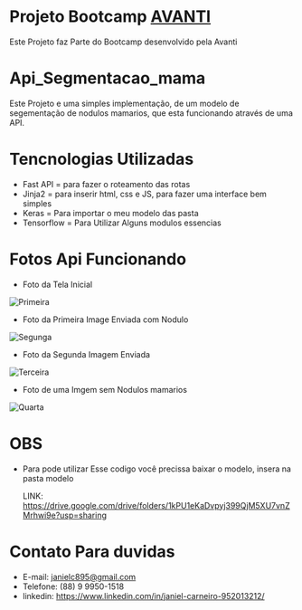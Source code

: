 # Projeto Bootcamp  [AVANTI](https://www.atlanticoavanti.com.br/bootcamp)
  Este Projeto faz Parte do Bootcamp desenvolvido pela Avanti
# Api_Segmentacao_mama
Este Projeto e uma simples implementação, de um modelo de segementação de nodulos
mamarios, que esta funcionando através de uma API.

# Tencnologias Utilizadas
* Fast API = para fazer o roteamento das rotas
* Jinja2 = para inserir html, css e JS, para fazer uma interface bem simples
* Keras = Para importar o meu modelo das pasta
* Tensorflow = Para Utilizar Alguns modulos essencias

# Fotos Api Funcionando 
  * Foto da Tela Inicial

![Primeira](https://github.com/janielcarneiro/Api_Segmentacao_mama/assets/59751645/cc17731a-158f-4ee1-9eea-2684de6dd29f)

 * Foto da Primeira Image Enviada com Nodulo

![Segunga](https://github.com/janielcarneiro/Api_Segmentacao_mama/assets/59751645/4e01338d-517a-4eef-9d45-4569f634b665)

* Foto da Segunda Imagem Enviada

![Terceira](https://github.com/janielcarneiro/Api_Segmentacao_mama/assets/59751645/9fdbcf79-4cc0-428d-a71f-a5d1c34b6a86)

* Foto de uma Imgem sem Nodulos mamarios

![Quarta](https://github.com/janielcarneiro/Api_Segmentacao_mama/assets/59751645/216f947e-68fc-4b1d-ad6c-ae730a03c79f)

# OBS
* Para pode utilizar Esse codigo você precissa baixar o modelo, insera na pasta modelo
  
  LINK: https://drive.google.com/drive/folders/1kPU1eKaDvpyj399QjM5XU7vnZMrhwi9e?usp=sharing
  
# Contato Para duvidas
  * E-mail: janielc895@gmail.com
  * Telefone: (88) 9 9950-1518
  * linkedin: https://www.linkedin.com/in/janiel-carneiro-952013212/
  
